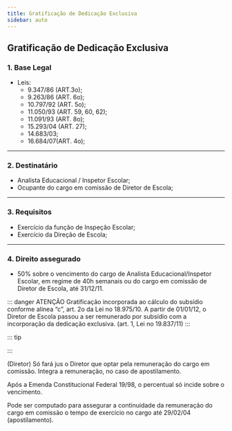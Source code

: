 ```yaml
---
title: Gratificação de Dedicação Exclusiva
sidebar: auto
---
```


## Gratificação de Dedicação Exclusiva

### 1. Base Legal
+ Leis:
    - 9.347/86 (ART.3o);
    - 9.263/86 (ART. 6o);
    - 10.797/92 (ART. 5o);
    - 11.050/93 (ART. 59, 60, 62);
    - 11.091/93 (ART. 8o);
    - 15.293/04 (ART. 27);
    - 14.683/03;
    - 16.684/07(ART. 4o);
---

### 2. Destinatário
+ Analista Educacional / Inspetor Escolar;
+ Ocupante do cargo em comissão de Diretor de Escola;
---

### 3. Requisitos
+ Exercício da função de Inspeção Escolar;
+ Exercício da Direção de Escola;
---

### 4. Direito assegurado
+ 50% sobre o vencimento do cargo de Analista Educacional/Inspetor Escolar, em regime de 40h semanais ou do
cargo em comissão de Diretor de Escola, até 31/12/11.

::: danger ATENÇÃO
Gratificação incorporada ao cálculo do subsídio conforme alínea “c”, art. 2o da Lei no 18.975/10.
A partir de 01/01/12, o Diretor de Escola passou a ser remunerado por subsídio com a incorporação da dedicação exclusiva.
(art. 1, Lei no 19.837/11)
:::

::: tip

:::

(Diretor)
Só fará jus o Diretor que optar pela remuneração do cargo em comissão. 
Integra a remuneração, no caso de apostilamento.

Após a Emenda Constitucional Federal 19/98, o percentual só incide sobre o vencimento.


Pode ser computado para assegurar a continuidade da remuneração do cargo em comissão o tempo de exercício no cargo até 29/02/04 (apostilamento).
